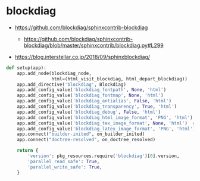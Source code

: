 # blockdiag

* <https://github.com/blockdiag/sphinxcontrib-blockdiag>
    * <https://github.com/blockdiag/sphinxcontrib-blockdiag/blob/master/sphinxcontrib/blockdiag.py#L299>

* <https://blog.interstellar.co.jp/2018/09/sphinxblockdiag/>

```python
def setup(app):
    app.add_node(blockdiag_node,
                 html=(html_visit_blockdiag, html_depart_blockdiag))
    app.add_directive('blockdiag', Blockdiag)
    app.add_config_value('blockdiag_fontpath', None, 'html')
    app.add_config_value('blockdiag_fontmap', None, 'html')
    app.add_config_value('blockdiag_antialias', False, 'html')
    app.add_config_value('blockdiag_transparency', True, 'html')
    app.add_config_value('blockdiag_debug', False, 'html')
    app.add_config_value('blockdiag_html_image_format', 'PNG', 'html')
    app.add_config_value('blockdiag_tex_image_format', None, 'html')  # backward compatibility for 1.3.1
    app.add_config_value('blockdiag_latex_image_format', 'PNG', 'html')
    app.connect("builder-inited", on_builder_inited)
    app.connect("doctree-resolved", on_doctree_resolved)

    return {
        'version': pkg_resources.require('blockdiag')[0].version,
        'parallel_read_safe': True,
        'parallel_write_safe': True,
    }
```
